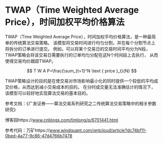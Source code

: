 
# TWAP（Time Weighted Average Price），时间加权平均价格算法

TWAP（Time Weighted Average Price），时间加权平均价格算法，是一种最简单的传统算法交易策略。
该模型将交易时间进行均匀分割，并在每个分割节点上将拆分的订单进行提交。
例如，可以将某个交易日的交易时间平均分为N段，TWAP策略会将该交易日需要执行的订单均匀分配在这N个时间段上去执行，
从而使得交易均价跟踪TWAP。

$$
T W A P=\frac{\sum_{t=1}^N \text { price }_t}{N}
$$

TWAP策略设计的目的是在使交易对市场影响最小化的同时提供一个较低的平均成交价格，从而达到减小交易成本的目的。
在分时成交量无法准确估计的情况下，该模型可以较好地实现算法交易的基本目的。

参考文档：《广发证券——算法交易系列研究之二传统算法交易策略中的相关参数研究》

博客园https://www.cnblogs.com/timlong/p/6701441.html

参考代码：万矿https://www.windquant.com/qntcloud/article?dc74bf11-0bed-4a77-9c86-47d4766b7478